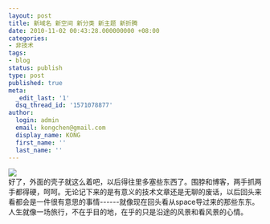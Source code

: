 ```yaml
---
layout: post
title: 新域名 新空间 新分类 新主题 新折腾
date: 2010-11-02 00:43:28.000000000 +08:00
categories:
- 非技术
tags:
- blog
status: publish
type: post
published: true
meta:
  _edit_last: '1'
  dsq_thread_id: '1571078877'
author:
  login: admin
  email: kongchen@gmail.com
  display_name: KONG
  first_name: ''
  last_name: ''
---
```

![](assets/wl-300x155.jpg)  
好了，外面的壳子就这么着吧，以后得往里多塞些东西了。围脖和博客，两手抓两手都得硬，呵呵。无论记下来的是有意义的技术文章还是无聊的废话，以后回头来看都会是一件很有意思的事情------就像现在回头看从space导过来的那些东东。  
人生就像一场旅行，不在乎目的地，在乎的只是沿途的风景和看风景的心情。